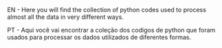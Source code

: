 EN - Here you will find the collection of python codes used to process almost all the data in very different ways.

PT - Aqui você vai encontrar a coleção dos codigos de python que foram usados para processar os dados utilizados de diferentes formas.
